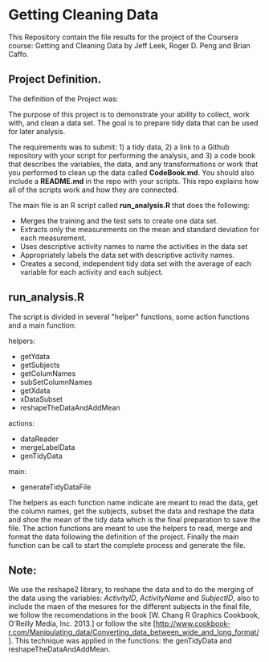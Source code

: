 Getting Cleaning Data
=====================

  This Repository contain the file results for the project of the Coursera course: Getting and Cleaning Data
by Jeff Leek, Roger D. Peng and Brian Caffo.

Project Definition.
-------------------
  
  The definition of the Project was:

  The purpose of this project is to demonstrate your ability to collect, work with, and clean a data set. The goal is to prepare tidy data that can be used for later analysis. 
  
  The requirements was to submit: 1) a tidy data, 2) a link to a Github repository with your script for performing the analysis, and 3) a code book that describes the variables, the data, and any transformations or work that you performed to clean up the data called **CodeBook.md**. You should also include a **README.md** in the repo with your scripts. This repo explains how all of the scripts work and how they are connected.
  
  The main file is an R script called **run_analysis.R** that does the following: 
  - Merges the training and the test sets to create one data set.
  - Extracts only the measurements on the mean and standard deviation for each measurement. 
  - Uses descriptive activity names to name the activities in the data set
  - Appropriately labels the data set with descriptive activity names. 
  - Creates a second, independent tidy data set with the average of each variable for each activity and each     subject. 
  
run_analysis.R
---------------

  The script is divided in several "helper" functions, some action functions and a main function:
  
helpers:
  - getYdata
  - getSubjects
  - getColumNames
  - subSetColumnNames
  - getXdata
  - xDataSubset
  - reshapeTheDataAndAddMean

actions:
   - dataReader
   - mergeLabelData
   - genTidyData

main:
   - generateTidyDataFile
   
   The helpers as each function name indicate are meant to read the data, get the column names, get the subjects, subset the data and reshape the data and shoe the mean of the tidy data which is the final preparation to save the file. The action functions are meant to use the helpers to read, merge and format the data following the definition of the project. Finally the main function can be call to start the complete process and generate the file.
   
   
   
Note:
-----
   We use the reshape2 library, to reshape the data and to do the merging of the data using the variables: *ActivityID*, *ActivityName* and *SubjectID*, also to include the maen of the mesures for the different subjects in the final file, we follow the recomendations in the book [W. Chang R Graphics Cookbook, O'Reilly Media, Inc. 2013.] or follow the site [http://www.cookbook-r.com/Manipulating_data/Converting_data_between_wide_and_long_format/]. This technique was applied in the functions: the genTidyData and reshapeTheDataAndAddMean.